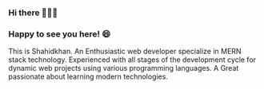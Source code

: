 ### Hi there 👋👋👋

### Happy to see you here! 😄
This is Shahidkhan. An Enthusiastic web developer specialize in MERN stack technology. Experienced with all stages of the development cycle for dynamic web projects using various programming languages. A Great passionate about learning modern technologies.
